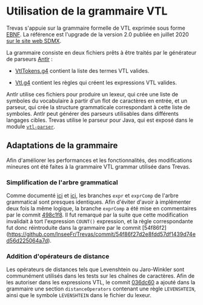 # Utilisation de la grammaire VTL

Trevas s'appuie sur la grammaire formelle de VTL exprimée sous forme [EBNF](https://fr.wikipedia.org/wiki/Extended_Backus-Naur_Form). La référence est l'upgrade de la version 2.0 publiée en juillet 2020 [sur le site web SDMX](https://sdmx.org/wp-content/uploads/VTL-2.0-EBNF-Grammar-2020-07.zip).

La grammaire consiste en deux fichiers prêts à être traités par le générateur de parseurs [Antlr](https://www.antlr.org/) :

- [VtlTokens.g4](https://github.com/InseeFr/Trevas/blob/master/vtl-parser/src/main/antlr4/fr/insee/vtl/parser/VtlTokens.g4) contient la liste des termes VTL valides.

- [Vtl.g4](https://github.com/InseeFr/Trevas/blob/master/vtl-parser/src/main/antlr4/fr/insee/vtl/parser/Vtl.g4) contient les règles qui créent les expressions VTL valides.

Antlr utilise ces fichiers pour produire un lexeur, qui crée une liste de symboles du vocabulaire à partir d'un flot de caractères en entrée, et un parseur, qui crée la structure grammaticale correspondant à cette liste de symboles. Antlr peut générer des parseurs utilisables dans différents langages cibles. Trevas utilise le parseur pour Java, qui est exposé dans le module [`vtl-parser`](https://github.com/InseeFr/Trevas/tree/master/vtl-parser).

## Adaptations de la grammaire

Afin d'améliorer les performances et les fonctionnalités, des modifications mineures ont été faites à la grammaire VTL grammar utilisée dans Trevas.

### Simplification de l'arbre grammatical

Comme documenté [ici](https://github.com/VTL-Community/VTL-Community/issues/5) et [ici](https://github.com/InseeFr/Trevas-JS/issues/40), les branches `expr` et `exprComp` de l'arbre grammatical sont presques identiques. Afin d'éviter d'avoir à implémenter deux fois la même logique, la branche `exprComp` a été mise en commentaires par le commit [498c1f8](https://github.com/InseeFr/Trevas/commit/498c1f8be39702fbcfc89a3144ac1842d7771d93). Il fut remarqué par la suite que cette modification invalidait à tort l'expression `COUNT()` expression, et la règle correspondante fut donc réintroduite dans la grammaire par le commit [54f86f2] (https://github.com/InseeFr/Trevas/commit/54f86f27d2e8fdd57df1439d74ed56d225064a7d).


### Addition d'opérateurs de distance

Les opérateurs de distances tels que Levenshtein ou Jaro-Winkler sont communément utilisés dans les tests sur les chaînes de caractères. Afin de les autoriser dans les expressions VTL, le commit [036dc60](https://github.com/InseeFr/Trevas/commit/036dc6055240a38c19be7afd1d3067e370353f9f) a ajouté dans la grammaire une section `distanceOperators` contenant une règle `LEVENSHTEIN`, ainsi que le symbole `LEVENSHTEIN` dans le fichier du lexeur.